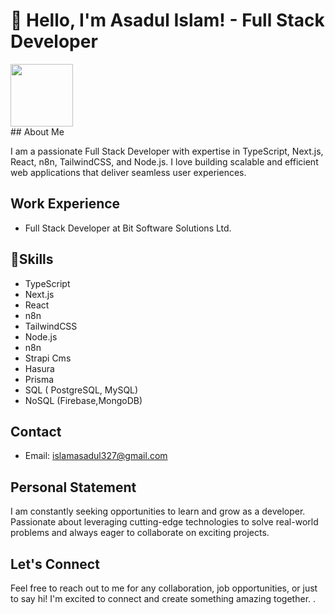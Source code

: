 

# 👋 Hello, I'm Asadul Islam! - Full Stack Developer

<div id="header" align="left">
  <img src="https://media.giphy.com/media/M9gbBd9nbDrOTu1Mqx/giphy.gif" width="100"/>
</div>
## About Me

I am a passionate Full Stack Developer with expertise in TypeScript, Next.js, React, n8n, TailwindCSS, and Node.js. I love building scalable and efficient web applications that deliver seamless user experiences.

## Work Experience

- Full Stack Developer at Bit Software Solutions Ltd.

## 🌟Skills

- TypeScript
- Next.js
- React
- n8n
- TailwindCSS
- Node.js
- n8n
- Strapi Cms
- Hasura
- Prisma
- SQL ( PostgreSQL, MySQL)
- NoSQL (Firebase,MongoDB)

## Contact

- Email: islamasadul327@gmail.com

## Personal Statement

I am constantly seeking opportunities to learn and grow as a developer. Passionate about leveraging cutting-edge technologies to solve real-world problems and always eager to collaborate on exciting projects.

## Let's Connect

Feel free to reach out to me for any collaboration, job opportunities, or just to say hi! I'm excited to connect and create something amazing together.
.
